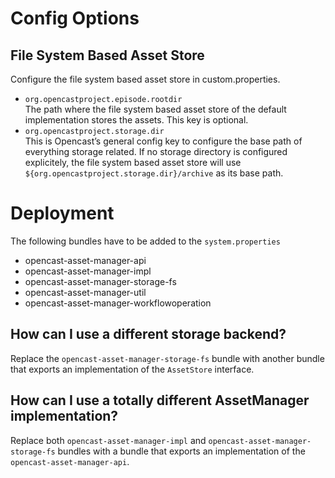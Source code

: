 Config Options
==============

File System Based Asset Store
-----------------------------
Configure the file system based asset store in custom.properties.

- `org.opencastproject.episode.rootdir`  
   The path where the file system based asset store of the default implementation stores the assets. This key is optional.
- `org.opencastproject.storage.dir`  
  This is Opencast’s general config key to configure the base path of everything storage related. 
  If no storage directory is configured explicitely, the file system based asset store will use 
  `${org.opencastproject.storage.dir}/archive` as its base path.

Deployment
==========
The following bundles have to be added to the `system.properties`

- opencast-asset-manager-api
- opencast-asset-manager-impl
- opencast-asset-manager-storage-fs
- opencast-asset-manager-util
- opencast-asset-manager-workflowoperation

How can I use a different storage backend?
------------------------------------------
Replace the `opencast-asset-manager-storage-fs` bundle with another bundle that exports an implementation of the `AssetStore` interface.

How can I use a totally different AssetManager implementation?
--------------------------------------------------------------
Replace both `opencast-asset-manager-impl` and `opencast-asset-manager-storage-fs` bundles 
with a bundle that exports an implementation of the `opencast-asset-manager-api`.
